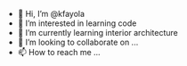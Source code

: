- 👋 Hi, I’m @kfayola
- 👀 I’m interested in learning code
- 🌱 I’m currently learning interior architecture
- 💞️ I’m looking to collaborate on ...
- 📫 How to reach me ...

<!---
kfayola/kfayola is a ✨ special ✨ repository because its `README.md` (this file) appears on your GitHub profile.
You can click the Preview link to take a look at your changes.
--->
